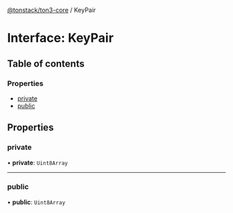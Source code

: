 [@tonstack/ton3-core](../README.md) / KeyPair

# Interface: KeyPair

## Table of contents

### Properties

- [private](KeyPair.md#private)
- [public](KeyPair.md#public)

## Properties

### private

• **private**: `Uint8Array`

___

### public

• **public**: `Uint8Array`
